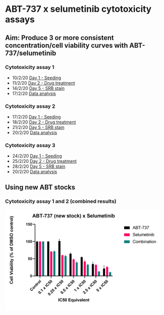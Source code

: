 # ABT-737 x selumetinib cytotoxicity assays
## Aim: Produce 3 or more consistent concentration/cell viability curves with ABT-737/selumetinib

### Cytotoxicity assay 1
* 10/2/20 [Day 1 - Seeding](../Daily_lab_book/LB_20-02-10.md)
* 11/2/20 [Day 2 - Drug treatment](../Daily_lab_book/LB_20-02-11.md)
* 14/2/20 [Day 5 - SRB stain](../Daily_lab_book/LB_20-02-14.md)
* 17/2/20 [Data analysis](../Daily_lab_book/LB_20-2-17.md)


### Cytotoxicity assay 2
* 17/2/20 [Day 1 - Seeding](../Daily_lab_book/LB_20-02-17.md)
* 18/2/20 [Day 2 - Drug treatment](../Daily_lab_book/LB_20-02-18.md)
* 21/2/20 [Day 5 - SRB stain](../Daily_lab_book/LB_20-02-21.md)
* 20/2/20 [Data analysis](../Daily_lab_book/LB_20-02-20.md)

### Cytotoxicity assay 3
* 24/2/20 [Day 1 - Seeding](../Daily_lab_book/LB_20-02-24.md)
* 25/2/20 [Day 2 - Drug treatment](../Daily_lab_book/LB_20-02-25.md)
* 28/2/20 [Day 5 - SRB stain](../Daily_lab_book/LB_20-02-28.md)
* 20/2/20 [Data analysis](../Daily_lab_book/LB_20-02-20.md)

## Using new ABT stocks

### Cytotoxicity assay 1 and 2 (combined results)

![](../Objective_summaries/Figure_cache/ABT_sel_new_stock.png)

